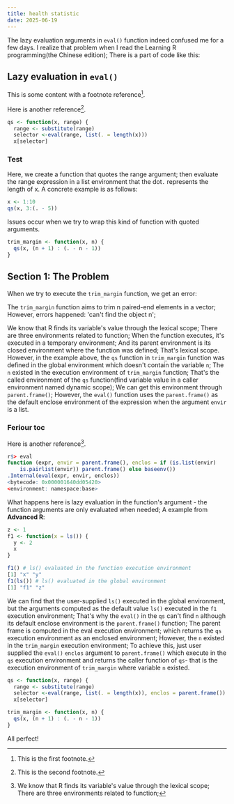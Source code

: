 ```yaml
---
title: health statistic
date: 2025-06-19
---
```



The lazy evaluation arguments in `eval()` function indeed confused me for a few days. I realize that problem when I read the Learning R programming(the Chinese edition); There is a part of  code like this:

## Lazy evaluation in `eval()`


This is some content with a footnote reference[^1].

Here is another reference[^2].

[^1]: This is the first footnote.
[^2]: This is the second footnote.


```r
qs <- function(x, range) { 
  range <- substitute(range)
  selector <-eval(range, list(. = length(x)))
  x[selector]
```
### Test

Here, we create a function that quotes the range argument; then evaluate the range expression in a list environment that the dot`.` represents the length of x. A concrete example is as follows:

```r
x <- 1:10
qs(x, 3:(. - 5))
```

Issues occur when we try to wrap this kind of function with quoted arguments.

```r
trim_margin <- function(x, n) {
  qs(x, (n + 1) : (. - n - 1))
}
```

## Section 1: The Problem

When we try to execute the `trim_margin` function, we get an error:


The `trim_margin` function aims to trim n paired-end elements in a vector; However, errors happened: 'can't find the object n';

We know that R finds its variable's value through the lexical scope; There are three environments related to function; When the function executes, it's executed in a temporary environment; And its parent environment is its closed environment where the function was defined; That's lexical scope. However, in the example above, the `qs` function in `trim_margin` function was defined in the global environment which doesn't contain the variable `n`; The `n` existed in the execution environment of `trim_margin` function; That's the called environment of the `qs` function(find variable value in a caller environment named dynamic scope); We can get this environment through `parent.frame()`; However, the `eval()` function uses the `parent.frame()` as the default enclose environment of the expression when the argument `envir` is a list.

### Feriour toc

Here is another reference[^3].

[^3]: We know that R finds its variable's value through the lexical scope; There are three environments related to function; 

```r
r$> eval
function (expr, envir = parent.frame(), enclos = if (is.list(envir) 
    is.pairlist(envir)) parent.frame() else baseenv())
.Internal(eval(expr, envir, enclos))
<bytecode: 0x000001640dd05420>
<environment: namespace:base>
```


What happens here is lazy evaluation in the function's argument - the function arguments are only evaluated when needed; A example from **Advanced R**:

```r
z <- 1
f1 <- function(x = ls()) {
  y <- 2
  x
}

f1() # ls() evaluated in the function execution environment
[1] "x" "y"
f1(ls()) # ls() evaluated in the global environment
[1] "f1" "z"
```

We can find that the user-supplied `ls()` executed in the global environment, but the arguments computed as the default value `ls()` executed in the `f1` execution environment; That's why the `eval()` in the `qs` can't find `n` although its default enclose environment is the `parent.frame()` function; The parent frame is computed in the eval execution environment; which returns the `qs` execution environment as an enclosed environment; However, the `n` existed in the `trim_margin` execution environment; To achieve this, just user supplied the `eval()`  `enclos` argument to `parent.frame()` which execute in the `qs` execution environment and returns the caller function of `qs`- that is the execution environment of `trim_margin` where variable `n` existed.

```r
qs <- function(x, range) { 
  range <- substitute(range)
  selector <-eval(range, list(. = length(x)), enclos = parent.frame())
  x[selector]

trim_margin <- function(x, n) {
  qs(x, (n + 1) : (. - n - 1))
}
```

All perfect!
